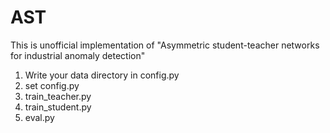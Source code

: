 # AST
This is unofficial implementation of "Asymmetric student-teacher networks for industrial anomaly detection"

1. Write your data directory in config.py 
2. set config.py 
3. train_teacher.py 
4. train_student.py
5. eval.py 